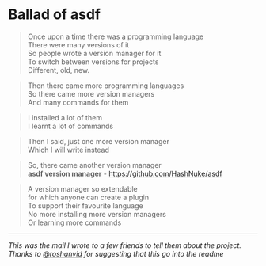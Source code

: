 # Ballad of asdf

> Once upon a time there was a programming language<br/>
> There were many versions of it<br/>
> So people wrote a version manager for it<br/>
> To switch between versions for projects<br/>
> Different, old, new.

> Then there came more programming languages<br/>
> So there came more version managers<br/>
> And many commands for them

> I installed a lot of them<br/>
> I learnt a lot of commands

> Then I said, just one more version manager<br/>
> Which I will write instead

> So, there came another version manager<br/>
> **asdf version manager** - <https://github.com/HashNuke/asdf>

> A version manager so extendable<br/>
> for which anyone can create a plugin<br/>
> To support their favourite language<br/>
> No more installing more version managers<br/>
> Or learning more commands

---

*This was the mail I wrote to a few friends to tell them about the project. Thanks to [@roshanvid](https://twitter.com/roshanvid) for suggesting that this go into the readme*
